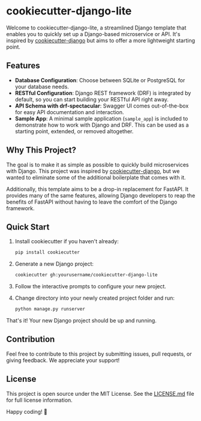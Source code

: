 # cookiecutter-django-lite

Welcome to cookiecutter-django-lite, a streamlined Django template that enables you to quickly set up a Django-based microservice or API. It's inspired by [cookiecutter-django](https://github.com/cookiecutter/cookiecutter-django) but aims to offer a more lightweight starting point.

## Features

* **Database Configuration**: Choose between SQLite or PostgreSQL for your database needs.
* **RESTful Configuration**: Django REST framework (DRF) is integrated by default, so you can start building your RESTful API right away.
* **API Schema with drf-spectacular**: Swagger UI comes out-of-the-box for easy API documentation and interaction.
* **Sample App**: A minimal sample application (`sample_app`) is included to demonstrate how to work with Django and DRF. This can be used as a starting point, extended, or removed altogether.

## Why This Project?

The goal is to make it as simple as possible to quickly build microservices with Django. This project was inspired by [cookiecutter-django](https://github.com/cookiecutter/cookiecutter-django), but we wanted to eliminate some of the additional boilerplate that comes with it.

Additionally, this template aims to be a drop-in replacement for FastAPI. It provides many of the same features, allowing Django developers to reap the benefits of FastAPI without having to leave the comfort of the Django framework.

## Quick Start

1. Install cookiecutter if you haven't already:
   ```bash
   pip install cookiecutter
   ```
   
2. Generate a new Django project:
   ```bash
   cookiecutter gh:yourusername/cookiecutter-django-lite
   ```

3. Follow the interactive prompts to configure your new project.

4. Change directory into your newly created project folder and run:
   ```bash
   python manage.py runserver
   ```

That's it! Your new Django project should be up and running. 

## Contribution

Feel free to contribute to this project by submitting issues, pull requests, or giving feedback. We appreciate your support!

## License

This project is open source under the MIT License. See the [LICENSE.md](LICENSE.md) file for full license information.

Happy coding! 🎉